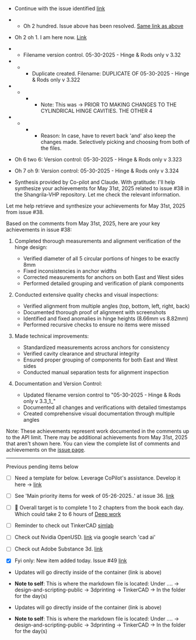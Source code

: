 - Continue with the issue identified [link](https://github.com/Shangrila-VHP/shangrila-vhp/issues/38#issuecomment-2924062663)
- - Oh 2 hundred. Issue above has been resolved. [Same link as above](https://github.com/Shangrila-VHP/shangrila-vhp/issues/38#issuecomment-2924062663)

- Oh 2 oh 1. I am here now. [Link](https://github.com/Shangrila-VHP/shangrila-vhp/issues/38#issuecomment-2924411556)
- - Filename version control. 05-30-2025 - Hinge & Rods only v 3.32
- - - Duplicate created. Filename: DUPLICATE OF 05-30-2025 - Hinge & Rods only v 3.322
- - - - Note: This was -> PRIOR TO MAKING CHANGES TO THE CYLINDRICAL HINGE CAVITIES. THE OTHER 4
- - - - Reason: In case, have to revert back 'and' also keep the changes made. Selectively picking and choosing from both of the files.
- Oh 6 two 6: Version control: 05-30-2025 - Hinge & Rods only v 3.323
- Oh 7 oh 9: Version control: 05-30-2025 - Hinge & Rods only v 3.324

- Synthesis provided by Co-pilot and Claude. With gratitude:
I'll help synthesize your achievements for May 31st, 2025 related to issue #38 in the Shangrila-VHP repository. Let me check the relevant information.

Let me help retrieve and synthesize your achievements for May 31st, 2025 from issue #38.

Based on the comments from May 31st, 2025, here are your key achievements in issue #38:

1. Completed thorough measurements and alignment verification of the hinge design:
   - Verified diameter of all 5 circular portions of hinges to be exactly 8mm
   - Fixed inconsistencies in anchor widths
   - Corrected measurements for anchors on both East and West sides
   - Performed detailed grouping and verification of plank components

2. Conducted extensive quality checks and visual inspections:
   - Verified alignment from multiple angles (top, bottom, left, right, back)
   - Documented thorough proof of alignment with screenshots
   - Identified and fixed anomalies in hinge heights (8.66mm vs 8.82mm)
   - Performed recursive checks to ensure no items were missed

3. Made technical improvements:
   - Standardized measurements across anchors for consistency
   - Verified cavity clearance and structural integrity
   - Ensured proper grouping of components for both East and West sides
   - Conducted manual separation tests for alignment inspection

4. Documentation and Version Control:
   - Updated filename version control to "05-30-2025 - Hinge & Rods only v 3.3_1_"
   - Documented all changes and verifications with detailed timestamps
   - Created comprehensive visual documentation through multiple angles

Note: These achievements represent work documented in the comments up to the API limit. There may be additional achievements from May 31st, 2025 that aren't shown here. You can view the complete list of comments and achievements on the [issue page](https://github.com/Shangrila-VHP/shangrila-vhp/issues/38).


---
Previous pending items below

- [ ] Need a template for below. Leverage CoPilot's assistance. Develop it here -> [link](https://github.com/Shangrila-VHP/shangrila-vhp/tree/main/design-and-scripting-public/3dprinting/TinkerCAD)
- [ ] See 'Main priority items for week of 05-26-2025..' at issue 36. [link](https://github.com/Shangrila-VHP/shangrila-vhp/issues/36)
- [ ] 🎯 Overall target is to complete 1 to 2 chapters from the book each day. Which could take 2 to 6 hours of [Deep work](https://www.amazon.com/Deep-Work-Focused-Success-Distracted/dp/1455586692)
- [ ] Reminder to check out TinkerCAD [simlab](https://www.tinkercad.com/simlab)
- [ ] Check out Nvidia OpenUSD. [link](https://www.nvidia.com/en-us/learn/learning-path/openusd/?ncid=pa-srch-goog-118296&_bt=750930918442&_bk=engineering%203d%20modeling%20software&_bm=b&_bn=g&_bg=184846712528&gad_source=1&gad_campaignid=22530864406&gbraid=0AAAAAD4XAoG4O4LEigrYpljX2jxIa-k3m&gclid=CjwKCAjwi-DBBhA5EiwAXOHsGRVX2xjfcFd7EZjkjJ2sqaUZBeZc1RMmjwzVxPRnlxNqow9UJ3kUWxoC5T8QAvD_BwE) via google search 'cad ai'
- [ ] Check out Adobe Substance 3d. [link](https://www.adobe.com/creativecloud/3d-ar/campaign/pricing.html?sdid=JVLHVY6X&mv=search&mv2=paidsearch&gad_source=1&gad_campaignid=20396750522&gbraid=0AAAAADraYsLKsCX_Q6mKbGZvMTj7mwI6o&gclid=CjwKCAjwi-DBBhA5EiwAXOHsGa2rZBK9-uZgWLFRCyOTDIJ2jNdfPQPiNLP2zVyudOz-W39jq2A1PhoCzbMQAvD_BwE)

- [x] Fyi only: New item added today. Issue #49 [link](https://github.com/Shangrila-VHP/shangrila-vhp/issues/49)
-  Updates will go directly inside of the container (link is above)
- **Note to self**: This is where the markdown file is located: Under ....  -> design-and-scripting-public -> 3dprinting -> TinkerCAD -> In the folder for the day(s)

-  Updates will go directly inside of the container (link is above)
- **Note to self**: This is where the markdown file is located: Under ....  -> design-and-scripting-public -> 3dprinting -> TinkerCAD -> In the folder for the day(s)
